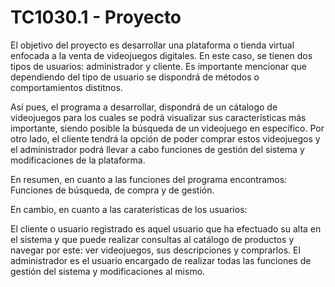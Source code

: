 # TC1030.1 - Proyecto
El objetivo del proyecto es desarrollar una plataforma o tienda virtual enfocada a la venta de videojuegos digitales. En este caso, se tienen dos tipos de usuarios: administrador y cliente. Es importante mencionar que dependiendo del tipo de usuario se dispondrá de métodos o comportamientos distitnos. 

Así pues, el programa a desarrollar, dispondrá de un cátalogo de videojuegos para los cuales se podrá visualizar sus características más importante, siendo posible la búsqueda de un videojuego en específico. Por otro lado, el cliente tendrá la opción de poder comprar estos videojuegos y el administrador podrá llevar a cabo funciones de gestión del sistema y modificaciones de la plataforma.

En resumen, en cuanto a las funciones del programa encontramos: Funciones de búsqueda, de compra y de gestión.

En cambio, en cuanto a las caraterísticas de los usuarios:

El cliente o usuario registrado es aquel usuario que ha efectuado su alta en el sistema y que puede realizar consultas al catálogo de productos y navegar por este: ver videojuegos, sus descripciones y comprarlos. El administrador es el usuario encargado de realizar todas las funciones de gestión del sistema y modificaciones al mismo.
